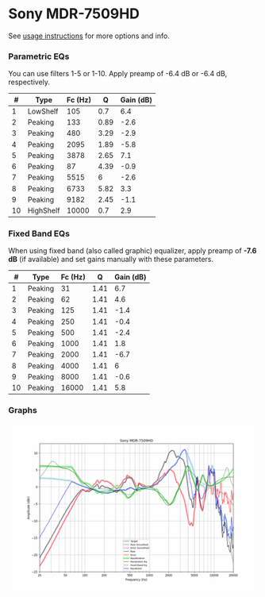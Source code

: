 # Sony MDR-7509HD
See [usage instructions](https://github.com/jaakkopasanen/AutoEq#usage) for more options and info.

### Parametric EQs
You can use filters 1-5 or 1-10. Apply preamp of -6.4 dB or -6.4 dB, respectively.

|   # | Type      |   Fc (Hz) |    Q |   Gain (dB) |
|-----|-----------|-----------|------|-------------|
|   1 | LowShelf  |       105 | 0.7  |         6.4 |
|   2 | Peaking   |       133 | 0.89 |        -2.6 |
|   3 | Peaking   |       480 | 3.29 |        -2.9 |
|   4 | Peaking   |      2095 | 1.89 |        -5.8 |
|   5 | Peaking   |      3878 | 2.65 |         7.1 |
|   6 | Peaking   |        87 | 4.39 |        -0.9 |
|   7 | Peaking   |      5515 | 6    |        -2.6 |
|   8 | Peaking   |      6733 | 5.82 |         3.3 |
|   9 | Peaking   |      9182 | 2.45 |        -1.1 |
|  10 | HighShelf |     10000 | 0.7  |         2.9 |

### Fixed Band EQs
When using fixed band (also called graphic) equalizer, apply preamp of **-7.6 dB** (if available) and set gains manually with these parameters.

|   # | Type    |   Fc (Hz) |    Q |   Gain (dB) |
|-----|---------|-----------|------|-------------|
|   1 | Peaking |        31 | 1.41 |         6.7 |
|   2 | Peaking |        62 | 1.41 |         4.6 |
|   3 | Peaking |       125 | 1.41 |        -1.4 |
|   4 | Peaking |       250 | 1.41 |        -0.4 |
|   5 | Peaking |       500 | 1.41 |        -2.4 |
|   6 | Peaking |      1000 | 1.41 |         1.8 |
|   7 | Peaking |      2000 | 1.41 |        -6.7 |
|   8 | Peaking |      4000 | 1.41 |         6   |
|   9 | Peaking |      8000 | 1.41 |        -0.6 |
|  10 | Peaking |     16000 | 1.41 |         5.8 |

### Graphs
![](./Sony%20MDR-7509HD.png)
